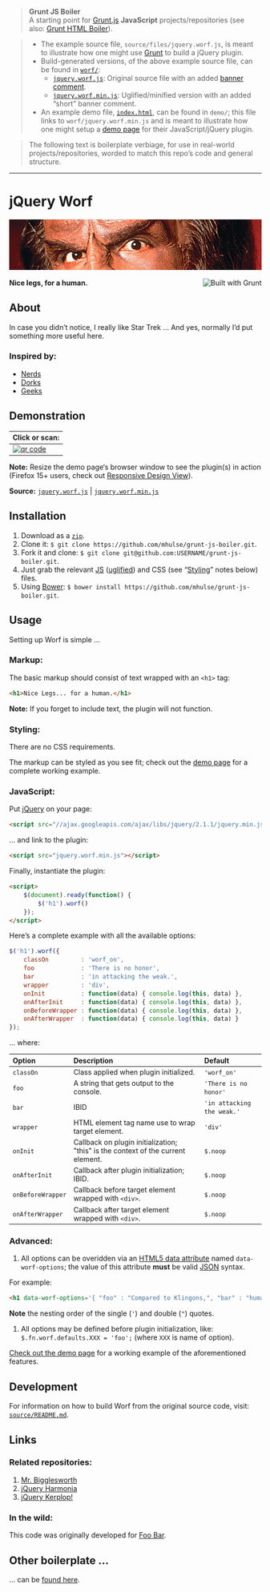 > **Grunt JS Boiler**  
> A starting point for [Grunt.js](http://gruntjs.com/) **JavaScript** projects/repositories (see also: [Grunt HTML Boiler](https://github.com/mhulse/grunt-html-boiler)).

> * The example source file, `source/files/jquery.worf.js`, is meant to illustrate how one might use [Grunt](http://gruntjs.com/) to build a jQuery plugin.
> * Build-generated versions, of the above example source file, can be found in [`worf/`](worf/):
> 	* [`jquery.worf.js`](https://raw.github.com/mhulse/grunt-js-boiler/gh-pages/worf/jquery.worf.js): Original source file with an added [banner comment](http://gruntjs.com/getting-started#an-example-gruntfile).
> 	* [`jquery.worf.min.js`](https://raw.github.com/mhulse/grunt-js-boiler/gh-pages/worf/jquery.worf.min.js): Uglified/minified version with an added “short” banner comment.
> * An example demo file, [`index.html`](https://raw.githubusercontent.com/mhulse/grunt-js-boiler/gh-pages/demo/index.html), can be found in `demo/`; this file links to `worf/jquery.worf.min.js` and is meant to illustrate how one might setup a [demo page](http://mhulse.github.io/grunt-js-boiler/demo/) for their JavaScript/jQuery plugin.

> The following text is boilerplate verbiage, for use in real-world projects/repositories, worded to match this repo’s code and general structure.

---

# jQuery Worf

![Lieutenant Commander Worf](worf.png)

<a href="http://gruntjs.com/" title="Built with Grunt"><img src="https://cdn.gruntjs.com/builtwith.png" alt="Built with Grunt" align="right"></a>

**Nice legs, for a human.**

## About

In case you didn’t notice, I really like Star Trek … And yes, normally I’d put something more useful here.

### Inspired by:

* [Nerds](http://en.wikipedia.org/wiki/Nerd)
* [Dorks](http://en.wikipedia.org/wiki/Dork)
* [Geeks](http://en.wikipedia.org/wiki/Geek)

## Demonstration

| Click or scan: |
| -------------- |
| [![qr code](http://chart.apis.google.com/chart?cht=qr&chl=https://github.com/mhulse/grunt-js-boiler/&chs=240x240)](http://mhulse.github.io/grunt-js-boiler/demo/) |

**Note:** Resize the demo page‘s browser window to see the plugin(s) in action (Firefox 15+ users, check out [Responsive Design View](https://developer.mozilla.org/en-US/docs/Tools/Responsive_Design_View)).

**Source:** [`jquery.worf.js`](https://raw.github.com/mhulse/grunt-js-boiler/gh-pages/worf/jquery.worf.js) | [`jquery.worf.min.js`](https://raw.github.com/mhulse/grunt-js-boiler/gh-pages/worf/jquery.worf.min.js)

## Installation

1. Download as a [`zip`](https://github.com/mhulse/grunt-js-boiler/archive/gh-pages.zip).
1. Clone it: `$ git clone https://github.com/mhulse/grunt-js-boiler.git`.
1. Fork it and clone: `$ git clone git@github.com:USERNAME/grunt-js-boiler.git`.
1. Just grab the relevant [JS](https://raw.github.com/mhulse/grunt-js-boiler/gh-pages/worf/jquery.worf.js) ([uglified](https://raw.github.com/mhulse/grunt-js-boiler/gh-pages/worf/jquery.worf.min.js)) and CSS (see “[Styling](#styling)” notes below) files.
1. Using [Bower](http://bower.io/): `$ bower install https://github.com/mhulse/grunt-js-boiler.git`.

## Usage

Setting up Worf is simple …

### Markup:

The basic markup should consist of text wrapped with an `<h1>` tag:

```html
<h1>Nice Legs... for a human.</h1>
```

**Note:** If you forget to include text, the plugin will not function.

### Styling:

There are no CSS requirements.

The markup can be styled as you see fit; check out the [demo page](http://mhulse.github.io/grunt-js-boiler/demo/) for a complete working example.

### JavaScript:

Put [jQuery](http://jquery.com/) on your page:

```html
<script src="//ajax.googleapis.com/ajax/libs/jquery/2.1.1/jquery.min.js"></script>
```

… and link to the plugin:

```html
<script src="jquery.worf.min.js"></script>
```

Finally, instantiate the plugin:

```html
<script>
	$(document).ready(function() {
		$('h1').worf()
	});
</script>
```

Here’s a complete example with all the available options:

```js
$('h1').worf({
	classOn         : 'worf_on',
	foo             : 'There is no honor',
	bar             : 'in attacking the weak.',
	wrapper         : 'div',
	onInit          : function(data) { console.log(this, data) },
	onAfterInit     : function(data) { console.log(this, data) },
	onBeforeWrapper : function(data) { console.log(this, data) },
	onAfterWrapper  : function(data) { console.log(this, data) }
});
```

… where:

Option | Description | Default
:-- | :-- | :--
`classOn` | Class applied when plugin initialized. | `'worf_on'`
`foo` | A string that gets output to the console. | `'There is no honor'`
`bar` | IBID | `'in attacking the weak.'`
`wrapper` | HTML element tag name use to wrap target element. | `'div'`
`onInit` | Callback on plugin initialization; "this" is the context of the current element. | `$.noop`
`onAfterInit` | Callback after plugin initialization; IBID. | `$.noop`
`onBeforeWrapper` | Callback before target element wrapped with `<div>`. | `$.noop`
`onAfterWrapper` | Callback after target element wrapped with `<div>`. | `$.noop`

### Advanced:

1. All options can be overidden via an [HTML5 data attribute](https://developer.mozilla.org/en-US/docs/Web/Guide/HTML/Using_data_attributes) named `data-worf-options`; the value of this attribute **must** be valid [JSON](http://json.org/) syntax.

 For example:

 ```html
<h1 data-worf-options='{ "foo" : "Compared to Klingons,", "bar" : "humans are fragile creatures." }'>Nice Legs... for a human.</h1>
```

 **Note** the nesting order of the single (`'`) and double (`"`) quotes.

1. All options may be defined before plugin initialization, like: `$.fn.worf.defaults.XXX = 'foo';` (where `XXX` is name of option).

[Check out the demo page](http://mhulse.github.io/grunt-js-boiler/demo/) for a working example of the aforementioned features.

## Development

For information on how to build Worf from the original source code, visit: [`source/README.md`](source/README.md).

## Links

### Related repositories:

1. [Mr. Bigglesworth](https://github.com/mhulse/jquery-bigglesworth)
1. [jQuery Harmonia](https://github.com/mhulse/jquery-harmonia)
1. [jQuery Kerplop!](https://github.com/mhulse/jquery-kerplop)

### In the wild:

This code was originally developed for [Foo Bar](http://foobar.com).

## Other boilerplate …

… can be [found here](https://github.com/mhulse/gh-boiler).
